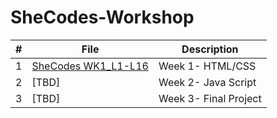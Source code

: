 # SheCodes-Workshop

|  #  | File                                                                                                  | Description           |
| :-: | ----------------------------------------------------------------------------------------------------- | --------------------- |
|  1  | [SheCodes WK1_L1-L16](./https://github.com/Dshep98/SheCodes-Workshop/tree/main/SheCodes%20WK1_L1-L16) | Week 1- HTML/CSS      |
|  2  | [TBD]                                                                                                 | Week 2- Java Script   |
|  3  | [TBD]                                                                                                 | Week 3- Final Project |
